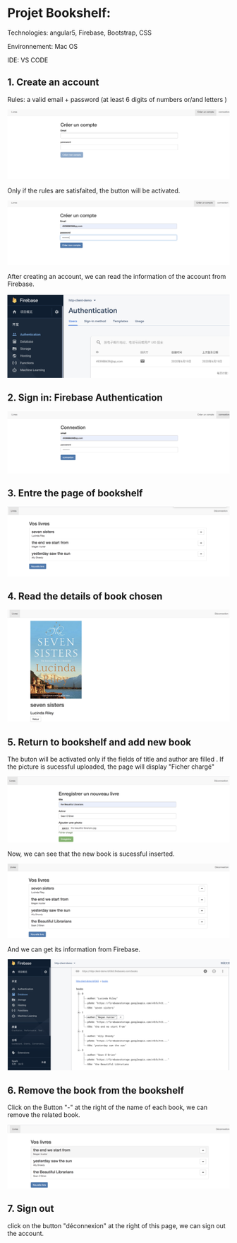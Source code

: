 # Projet Bookshelf:

Technologies: angular5, Firebase, Bootstrap, CSS

Environnement: Mac OS

IDE: VS CODE

## 1. Create an account

Rules: a valid email  + password (at least 6 digits of numbers or/and letters )

![image-20200619164653617](./image_bookshelf/image-20200619164653617.png)

Only if the rules are satisfaited, the button will be activated.

![image-20200619171634153](./image_bookshelf/image-20200619171634153.png)

After creating an account, we can read the information of the account from Firebase.

![image-20200619171315466](./image_bookshelf/image-20200619171315466.png)

## 2. Sign in: Firebase Authentication

![image-20200619171801569](./image_bookshelf/image-20200619171801569.png)





## 3. Entre the page of bookshelf

![](./image_bookshelf/image-20200619163922487.png)



## 4. Read the details of book chosen

![image-20200619164223254](./image_bookshelf/image-20200619164223254.png)

## 5. Return to bookshelf and add new book

The buton will be activated only if the fields of title and author are filled . If the picture is sucessful uploaded, the page will display "Ficher chargé"

![image-20200619172515711](./image_bookshelf/image-20200619172515711.png)



Now, we can see that the new book is sucessful inserted. 

![image-20200619172536638](./image_bookshelf/image-20200619172536638.png)

And we can get its information from Firebase.

![image-20200619172653812](./image_bookshelf/image-20200619172653812.png)



## 6. Remove the book from the bookshelf

Click on the Button "-" at the right of the name of each book, we can remove the related book. 

![image-20200619173628348](./image_bookshelf/image-20200619173628348.png)

## 7. Sign out

click on the button "déconnexion" at the right of this page, we can sign out the account.

